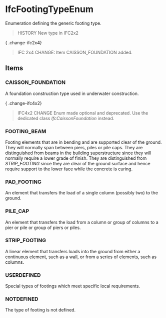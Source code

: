 # IfcFootingTypeEnum

Enumeration defining the generic footing type.<!-- end of definition -->

> HISTORY  New type in IFC2x2

{ .change-ifc2x4}
> IFC 2x4 CHANGE:  Item CAISSON_FOUNDATION added.

## Items

### CAISSON_FOUNDATION
A foundation construction type used in underwater construction.

{ .change-ifc4x2}
> IFC4x2 CHANGE  Enum made optional and deprecated. Use the dedicated class _IfcCaissonFoundation_ instead.

### FOOTING_BEAM
Footing elements that are in bending and are supported clear of the ground. They will normally span between piers, piles or pile caps. They are distinguished from beams in the building superstructure since they will normally require a lower grade of finish. They are distinguished from _STRIP_FOOTING_ since they are clear of the ground surface and hence require support to the lower face while the concrete is curing.

### PAD_FOOTING
An element that transfers the load of a single column (possibly two) to the ground.

### PILE_CAP
An element that transfers the load from a column or group of columns to a pier or pile or group of piers or piles.

### STRIP_FOOTING
A linear element that transfers loads into the ground from either a continuous element, such as a wall, or from a series of elements, such as columns.

### USERDEFINED
Special types of footings which meet specific local requirements.

### NOTDEFINED
The type of footing is not defined.
